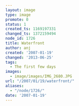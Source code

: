 ```yaml
---
layout: image
type: image
promote: 0
status: 1
created_ts: 1169197331
changed_ts: 1372159494
node_id: 1726
title: Waterfront
author: anj
created: '2007-01-19'
changed: '2013-06-25'
tags:
  - The first few days
images:
  - image/images/IMG_2680.JPG
url: "/2007/01/19/waterfront/"
aliases:
  - "/node/1726/"
date: '2007-01-19'
---
```


